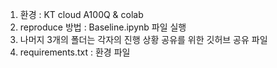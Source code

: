 1. 환경 : KT cloud A100Q & colab
2. reproduce 방법 : Baseline.ipynb 파일 실행
3. 나머지 3개의 폴더는 각자의 진행 상황 공유를 위한 깃허브 공유 파일
4. requirements.txt : 환경 파일